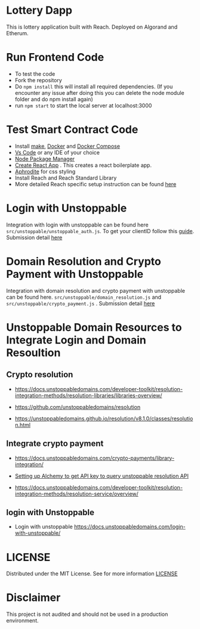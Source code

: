 # Lottery Dapp
This is lottery application built with Reach. Deployed on Algorand and Etherum.

# Run Frontend Code
- To test the code
- Fork the repository
- Do `npm install` this will install all required dependencies. (If you encounter any issue after doing this you can delete the node module folder and do npm install again)
- run `npm start` to start the local server at localhost:3000

# Test Smart Contract Code
- Install [make](https://en.wikipedia.org/wiki/Make_(software)), [Docker](https://www.docker.com/get-started/) and [Docker Compose](https://docs.docker.com/compose/install/)
- [Vs Code](https://code.visualstudio.com/) or any IDE of your choice
- [Node Package Manager](https://nodejs.org/download/)
- [Create React App](https://github.com/facebook/create-react-app) . This creates a react boilerplate app.
- [Aphrodite](https://github.com/Khan/aphrodite) for css styling
- Install Reach and Reach Standard Library
- More detailed Reach specific setup instruction can be found [here](https://docs.reach.sh/tut/rps/#tut-1)

# Login with Unstoppable
Integration with login with unstoppable can be found here `src/unstoppable/unstoppable_auth.js`. To get your clientID follow this [guide](https://docs.unstoppabledomains.com/login-with-unstoppable/login-integration-guides/login-client-configuration/#rules-for-redirect-uris). Submission detail [here](https://github.com/gconnect/lottery-dapp/blob/master/login_with_unstoppable.md)

# Domain Resolution and Crypto Payment with Unstoppable
Integration with domain resolution and crypto payment with unstoppable can be found here. `src/unstoppable/domain_resolution.js` and `src/unstoppable/crypto_payment.js` . Submission detail [here](https://github.com/gconnect/lottery-dapp/blob/master/unstoppable_domain_resolution.md)

# Unstoppable Domain Resources to Integrate Login and Domain Resoultion
 ## Crypto resolution
- https://docs.unstoppabledomains.com/developer-toolkit/resolution-integration-methods/resolution-libraries/libraries-overview/

- https://github.com/unstoppabledomains/resolution

- https://unstoppabledomains.github.io/resolution/v8.1.0/classes/resolution.html

## Integrate crypto payment
- https://docs.unstoppabledomains.com/crypto-payments/library-integration/

- [Setting up Alchemy to get API key to query unstoppable resolution API](https://www.loom.com/share/7cd5398275e74d8ba024323985cd90c7?t=169)

- https://docs.unstoppabledomains.com/developer-toolkit/resolution-integration-methods/resolution-service/overview/

## login with Unstoppable
- Login with unstoppable https://docs.unstoppabledomains.com/login-with-unstoppable/

# LICENSE
Distributed under the MIT License. See for more information [LICENSE](https://github.com/gconnect/lottery-dapp/blob/master/LICENSE)

# Disclaimer
This project is not audited and should not be used in a production environment.
